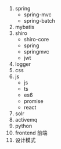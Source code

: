 1. spring
    - spring-mvc
    - spring-batch
2. mybatis
3. shiro
    - shiro-core
    - spring
    - springmvc
    - jwt
4. logger
5. css
6. js
    - js
    - ts
    - es6
    - promise
    - react
7. solr
8. activemq
9. python  
10. frontend 前端
11. 设计模式



